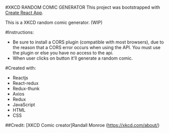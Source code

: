 #XKCD RANDOM COMIC GENERATOR
This project was bootstrapped with [Create React App](https://github.com/facebookincubator/create-react-app).



This is a XKCD random comic generator. (WIP)



#Instructions:
* Be sure to install a CORS plugin (compatible with most browsers), due to the reason that a CORS error occurs when using the API. You must use the plugin or else you have no access to the api.
* When user clicks on button it'll generate a random comic.



#Created with:
* Reactjs
* React-redux
* Redux-thunk
* Axios
* Redux
* JavaScript
* HTML
* CSS

##Credit:
[XKCD Comic creator]Randall Monroe (https://xkcd.com/about/)
